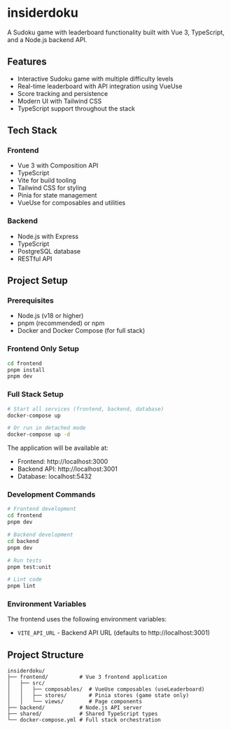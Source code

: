 # insiderdoku

A Sudoku game with leaderboard functionality built with Vue 3, TypeScript, and a Node.js backend API.

## Features

- Interactive Sudoku game with multiple difficulty levels
- Real-time leaderboard with API integration using VueUse
- Score tracking and persistence
- Modern UI with Tailwind CSS
- TypeScript support throughout the stack

## Tech Stack

### Frontend

- Vue 3 with Composition API
- TypeScript
- Vite for build tooling
- Tailwind CSS for styling
- Pinia for state management
- VueUse for composables and utilities

### Backend

- Node.js with Express
- TypeScript
- PostgreSQL database
- RESTful API

## Project Setup

### Prerequisites

- Node.js (v18 or higher)
- pnpm (recommended) or npm
- Docker and Docker Compose (for full stack)

### Frontend Only Setup

```sh
cd frontend
pnpm install
pnpm dev
```

### Full Stack Setup

```sh
# Start all services (frontend, backend, database)
docker-compose up

# Or run in detached mode
docker-compose up -d
```

The application will be available at:

- Frontend: http://localhost:3000
- Backend API: http://localhost:3001
- Database: localhost:5432

### Development Commands

```sh
# Frontend development
cd frontend
pnpm dev

# Backend development
cd backend
pnpm dev

# Run tests
pnpm test:unit

# Lint code
pnpm lint
```

### Environment Variables

The frontend uses the following environment variables:

- `VITE_API_URL` - Backend API URL (defaults to http://localhost:3001)

## Project Structure

```
insiderdoku/
├── frontend/          # Vue 3 frontend application
│   ├── src/
│   │   ├── composables/  # VueUse composables (useLeaderboard)
│   │   ├── stores/       # Pinia stores (game state only)
│   │   └── views/        # Page components
├── backend/           # Node.js API server
├── shared/            # Shared TypeScript types
└── docker-compose.yml # Full stack orchestration
```
